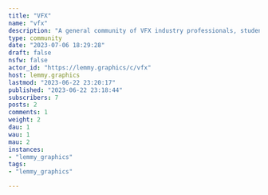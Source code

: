```yaml
---
title: "VFX" 
name: "vfx"
description: "A general community of VFX industry professionals, students, and hobbyists. Share your favorite video clips, articles, news, breakdowns, and more!"
type: community
date: "2023-07-06 18:29:28"
draft: false
nsfw: false
actor_id: "https://lemmy.graphics/c/vfx"
host: lemmy.graphics
lastmod: "2023-06-22 23:20:17"
published: "2023-06-22 23:18:44"
subscribers: 7
posts: 2
comments: 1
weight: 2
dau: 1
wau: 1
mau: 2
instances:
- "lemmy_graphics"
tags: 
- "lemmy_graphics"

---
```

